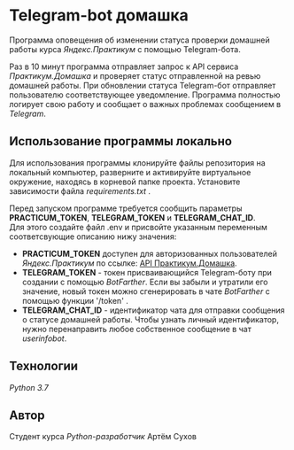 # Telegram-bot домашка

Программа оповещения об изменении статуса проверки домашней работы курса _Яндекс.Практикум_ с помощью Telegram-бота.

Раз в 10 минут программа отправляет запрос к API сервиса _Практикум.Домашка_ и проверяет статус отправленной на ревью домашней работы.
При обновлении статуса Telegram-бот отправляет пользователю соответствующее уведомление.
Программа полностью логирует свою работу и сообщает о важных проблемах сообщением в _Telegram_.

## Использование программы локально

Для использования программы клонируйте файлы репозитория на локальный компьютер, разверните и активируйте виртуальное окружение, находясь в корневой папке проекта. Установите зависимости файла _requirements.txt_ .

Перед запуском программе требуется сообщить параметры **PRACTICUM_TOKEN**, **TELEGRAM_TOKEN** и **TELEGRAM_CHAT_ID**.<br>
Для этого создайте файл .env и присвойте указанным переменным соответсвующие описанию нижу значения:

- **PRACTICUM_TOKEN** доступен для авторизованных пользователей _Яндекс.Практикум_ по ссылке: [API Практикум.Домашка](https://oauth.yandex.ru/authorize?response_type=token&client_id=1d0b9dd4d652455a9eb710d450ff456a).
- **TELEGRAM_TOKEN** - токен присваивающийся Telegram-боту при создании с помощью _BotFarther_. Если вы забыли и утратили его значение, новый токен можно сгенерировать в чате _BotFarther_ с помощью функции '/token' .
- **TELEGRAM_CHAT_ID** - идентификатор чата для отправки сообщения о статусе домашней работы. Чтобы узнать личный идентификатор, нужно перенаправить любое собственное сообщение в чат _userinfobot_.

## Технологии
_Python 3.7_

## Автор
Студент курса _Python-разработчик_ Артём Сухов
